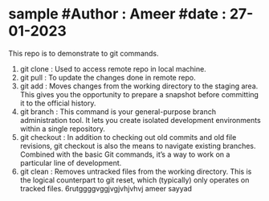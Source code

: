 # sample #Author : Ameer #date : 27-01-2023
This repo is to demonstrate to git commands.
1. git clone       : Used to access remote repo in local machine.
2. git pull        : To update the changes done in remote repo.
3. git add         : Moves changes from the working directory to the staging area. This gives you the opportunity to prepare a snapshot before committing                        it to the official history.
4. git branch      : This command is your general-purpose branch administration tool. It lets you create isolated development environments within a single                      repository.
5. git checkout    : In addition to checking out old commits and old file revisions, git checkout is also the means to navigate existing branches.                              Combined with the basic Git commands, it’s a way to work on a particular line of development.
6. git clean       : Removes untracked files from the working directory. This is the logical counterpart to git reset, which (typically) only operates on                        tracked files. 
6rutggggvggjvgjvhjvhvj
ameer sayyad